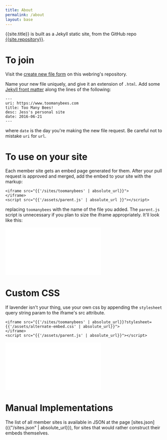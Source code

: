 ```yaml
---
title: About
permalink: /about
layout: base
---
```


{{site.title}} is built as a Jekyll static site, from the GitHub repo [{{site.repository}}]({{site.repository}}).

# To join

Visit the [create new file form]({{site.new_site_url}}) on this webring's repository.

Name your new file uniquely, and give it an extension of `.html`. Add some [Jekyll front matter](https://jekyllrb.com/docs/front-matter/) along the lines of the following:

```
---
uri: https://www.toomanybees.com
title: Too Many Bees!
desc: Jess's personal site
date: 2016-06-21
---
```

where `date` is the day you're making the new file request. Be careful not to mistake `uri` for `url`.

# To use on your site

Each member site gets an embed page generated for them. After your pull request is approved and merged, add the embed to your site with the markup:

```
<iframe src="{{'/sites/toomanybees' | absolute_url}}">
</iframe>
<script src="{{'/assets/parent.js' | absolute_url }}"></script>
```

replacing `toomanybees` with the name of the file you added. The `parent.js` script is unnecessary if you plan to size the iframe appropriately. It'll look like this:

<style type="text/css">
  iframe {
    border: none;
  }
</style>
<iframe src="{{'/sites/toomanybees' | absolute_url}}">
</iframe>
<script src="{{'/assets/parent.js' | absolute_url}}"></script>

# Custom CSS

If lavender isn't your thing, use your own css by appending the `stylesheet` query string param to the iframe's src attribute.

```
<iframe src="{{'/sites/toomanybees' | absolute_url}}?stylesheet={{'/assets/alternate-embed.css' | absolute_url}}">
</iframe>
<script src="{{'/assets/parent.js' | absolute_url}}"></script>
```

<iframe src="{{'/sites/toomanybees' | absolute_url}}?stylesheet={{'/assets/alternate-embed.css' | absolute_url}}">
</iframe>
<script src="{{'/assets/parent.js' | absolute_url}}"></script>

# Manual Implementations

The list of all member sites is available in JSON at the page [sites.json]({{"/sites.json" | absolute_url}}), for sites that would rather construct their embeds themselves.
